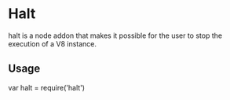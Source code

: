 Halt
====

halt is a node addon that makes it possible for the user to stop the execution of a V8 instance.

Usage
-----

var halt = require('halt')

